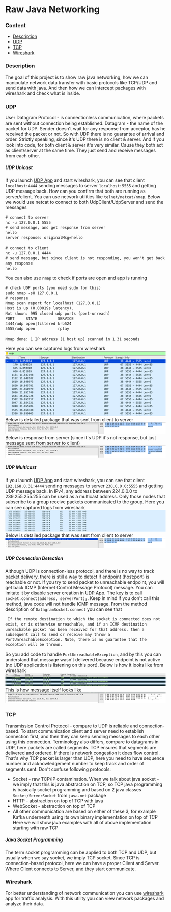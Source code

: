 # Raw Java Networking

### Content
* [Description](#description)
* [UDP](#udp)
* [TCP](#tcp)
* [Wireshark](#wireshark)

### Description
The goal of this project is to show raw java networking, how we can manipulate network data transfer with basic protocols like TCP/UDP and send data with java. And then how we can intercept packages with wireshark and check what is inside.

### UDP
User Datagram Protocol - is connectionless communication, where packets are sent without connection being established. Datagram - the name of the packet for UDP. Sender doesn't wait for any response from acceptor, has he received the packet or not. So with UDP there is no guarantee of arrival and order.
Strictly speaking, since it's UDP there is no client & server. And if you look into code, for both client & server it's very similar. Cause they both act as client/server at the same time. They just send and receive messages from each other.

##### UDP Unicast
If you launch [UDP App](/src/main/java/com/network/raw/udp/unicast/App.java) and start wireshark, you can see that client `localhost:4444` sending messages to server `localhost:5555` and getting UDP message back.
How can you confirm that both are running as server/client. You can use network utilities like `telnet/netcat/nmap`. Below we would use netcat to connect to both UdpClient/UdpServer and send the messages
```shell
# connect to server
nc -u 127.0.0.1 5555
# send message, and get response from server
hello
server response: originalMsg=hello

# connect to client
nc -u 127.0.0.1 4444
# send message, but since client is not responding, you won't get back any response
hello
```
You can also use `nmap` to check if ports are open and app is running
```shell
# check UDP ports (you need sudo for this)
sudo nmap -sU 127.0.0.1
# response
Nmap scan report for localhost (127.0.0.1)
Host is up (0.00019s latency).
Not shown: 995 closed udp ports (port-unreach)
PORT     STATE         SERVICE
4444/udp open|filtered krb524
5555/udp open          rplay

Nmap done: 1 IP address (1 host up) scanned in 1.31 seconds
```

Here you can see captured logs from wireshark
![wireshark UDP client-server](/data/wireshark-udp-client-server.png)
Below is detailed package that was sent from client to server
![wireshark UDP client request](/data/wireshark-udp-client-request.png)
Below is response from server (since it's UDP it's not response, but just message sent from server to client)
![wireshark UDP server response](/data/wireshark-udp-server-response.png)

##### UDP Multicast
If you launch [UDP App](/src/main/java/com/network/raw/udp/multicast/App.java) and start wireshark, you can see that client `192.168.0.31:4444` sending messages to server `230.0.0.0:5555` and getting UDP message back.
In IPv4, any address between 224.0.0.0 to 239.255.255.255 can be used as a multicast address. Only those nodes that subscribe to a group receive packets communicated to the group.
Here you can see captured logs from wireshark
![wireshark UDP client-server](/data/wireshark-udp-multicast.png)
Below is detailed package that was sent from client to server
![wireshark UDP client request](/data/wireshark-udp-multicast-message.png)

##### UDP Connection Detection
Although UDP is connection-less protocol, and there is no way to track packet delivery, there is still a way to detect if endpoint (host:port) is reachable or not. If you try to send packet to unreachable endpoint, you will get back ICMP (Internet Control Message Protocol) message.
You can imitate it by disable server creation in [UDP App](/src/main/java/com/network/raw/udp/unicast/App.java). The key is to call `socket.connect(address, serverPort);`. Keep in mind if you don't call this method, java code will not handle ICMP message. From the method description of `DatagramSocket.connect` you can see that
```
 If the remote destination to which the socket is connected does not exist, or is otherwise unreachable, and if an ICMP destination unreachable packet has been received for that address, then a subsequent call to send or receive may throw a PortUnreachableException. Note, there is no guarantee that the exception will be thrown.
```
So you add code to handle `PortUnreachableException`, and by this you can understand that message wasn't delivered because endpoint is not active (no UDP application is listening on this port).
Below is how it looks like from wireshark
![wireshark UDP client-server](/data/wireshark-udp-icmp-response.png)
This is how message itself looks like
![wireshark UDP client-server](/data/wireshark-udp-icmp-message.png)

### TCP
Transmission Control Protocol - compare to UDP is reliable and connection-based. To start communication client and server need to establish connection first, and then they can keep sending messages to each other using this connection. Terminology also differs, compare to datagrams in UDP, here packets are called segments. TCP ensures that segments are delivered and ordered. If there is network congestion it does flow control. That's why TCP packet is larger than UDP, here you need to have sequence number and acknowledgement number to keep track and order of segments sent.
Don't confuse following protocols:
* Socket - raw TCP/IP contamination. When we talk about java socket - we imply that this is java abstraction on TCP, so TCP java programming is basically socket programming and based on 2 java classes `Socket/ServerSocket` from `java.net` package
* HTTP - abstraction on top of TCP with java
* WebSocket - abstraction on top of TCP
* All other communication are based on either of these 3, for example Kafka underneath using its own binary implementation on top of TCP
Here we will show java examples with all of above implementation starting with raw TCP

##### Java Socket Programming
The term socket programming can be applied to both TCP and UDP, but usually when we say socket, we imply TCP socket. Since TCP is connection-based protocol, here we can have a proper Client and Server. Where Client connects to Server, and they start communicate.

### Wireshark
For better understanding of network communication you can use [wireshark](https://www.wireshark.org) app for traffic analysis. With this utility you can view network packages and analyze their data.